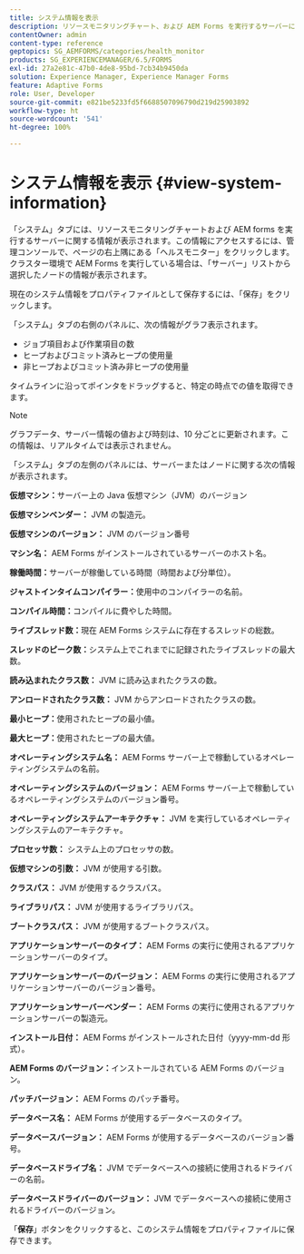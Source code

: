 ```yaml
---
title: システム情報を表示
description: リソースモニタリングチャート、および AEM Forms を実行するサーバーに関する情報を表示する方法について説明します。
contentOwner: admin
content-type: reference
geptopics: SG_AEMFORMS/categories/health_monitor
products: SG_EXPERIENCEMANAGER/6.5/FORMS
exl-id: 27a2e81c-47b0-4de8-95bd-7cb34b9450da
solution: Experience Manager, Experience Manager Forms
feature: Adaptive Forms
role: User, Developer
source-git-commit: e821be5233fd5f6688507096790d219d25903892
workflow-type: ht
source-wordcount: '541'
ht-degree: 100%

---
```


# システム情報を表示 {#view-system-information}

「システム」タブには、リソースモニタリングチャートおよび AEM forms を実行するサーバーに関する情報が表示されます。この情報にアクセスするには、管理コンソールで、ページの右上隅にある「ヘルスモニター」をクリックします。クラスター環境で AEM Forms を実行している場合は、「サーバー」リストから選択したノードの情報が表示されます。

現在のシステム情報をプロパティファイルとして保存するには、「保存」をクリックします。

「システム」タブの右側のパネルに、次の情報がグラフ表示されます。

* ジョブ項目および作業項目の数
* ヒープおよびコミット済みヒープの使用量
* 非ヒープおよびコミット済み非ヒープの使用量

タイムラインに沿ってポインタをドラッグすると、特定の時点での値を取得できます。

>[!NOTE]
>
>グラフデータ、サーバー情報の値および時刻は、10 分ごとに更新されます。この情報は、リアルタイムでは表示されません。

「システム」タブの左側のパネルには、サーバーまたはノードに関する次の情報が表示されます。

**仮想マシン：**&#x200B;サーバー上の Java 仮想マシン（JVM）のバージョン

**仮想マシンベンダー：** JVM の製造元。

**仮想マシンのバージョン：** JVM のバージョン番号

**マシン名：** AEM Forms がインストールされているサーバーのホスト名。

**稼働時間：**&#x200B;サーバーが稼働している時間（時間および分単位）。

**ジャストインタイムコンパイラー：**&#x200B;使用中のコンパイラーの名前。

**コンパイル時間：**&#x200B;コンパイルに費やした時間。

**ライブスレッド数：**&#x200B;現在 AEM Forms システムに存在するスレッドの総数。

**スレッドのピーク数：**&#x200B;システム上でこれまでに記録されたライブスレッドの最大数。

**読み込まれたクラス数：** JVM に読み込まれたクラスの数。

**アンロードされたクラス数：** JVM からアンロードされたクラスの数。

**最小ヒープ：**&#x200B;使用されたヒープの最小値。

**最大ヒープ：**&#x200B;使用されたヒープの最大値。

**オペレーティングシステム名：** AEM Forms サーバー上で稼動しているオペレーティングシステムの名前。

**オペレーティングシステムのバージョン：** AEM Forms サーバー上で稼動しているオペレーティングシステムのバージョン番号。

**オペレーティングシステムアーキテクチャ：** JVM を実行しているオペレーティングシステムのアーキテクチャ。

**プロセッサ数：** システム上のプロセッサの数。

**仮想マシンの引数：** JVM が使用する引数。

**クラスパス：** JVM が使用するクラスパス。

**ライブラリパス：** JVM が使用するライブラリパス。

**ブートクラスパス：** JVM が使用するブートクラスパス。

**アプリケーションサーバーのタイプ：** AEM Forms の実行に使用されるアプリケーションサーバーのタイプ。

**アプリケーションサーバーのバージョン：** AEM Forms の実行に使用されるアプリケーションサーバーのバージョン番号。

**アプリケーションサーバーベンダー：** AEM Forms の実行に使用されるアプリケーションサーバーの製造元。

**インストール日付：** AEM Forms がインストールされた日付（yyyy-mm-dd 形式）。

**AEM Forms のバージョン：**&#x200B;インストールされている AEM Forms のバージョン。

**パッチバージョン：** AEM Forms のパッチ番号。

**データベース名：** AEM Forms が使用するデータベースのタイプ。

**データベースバージョン：** AEM Forms が使用するデータベースのバージョン番号。

**データベースドライブ名：** JVM でデータベースへの接続に使用されるドライバーの名前。

**データベースドライバーのバージョン：** JVM でデータベースへの接続に使用されるドライバーのバージョン。

「**保存**」ボタンをクリックすると、このシステム情報をプロパティファイルに保存できます。
